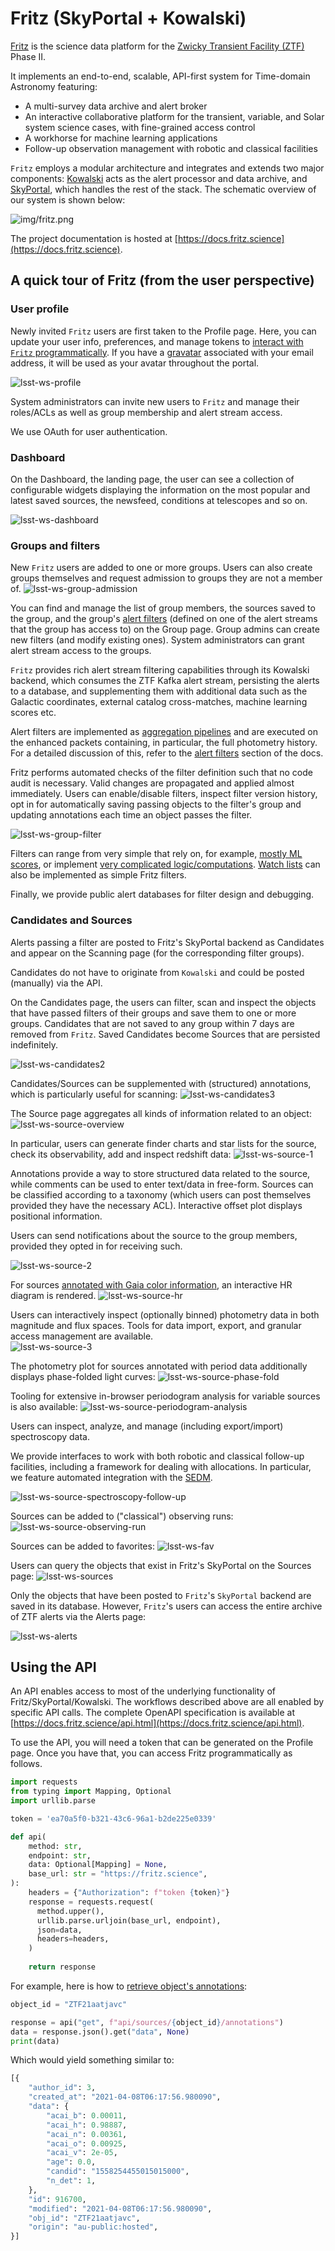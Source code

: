 # Fritz (SkyPortal + Kowalski)

[Fritz](https://github.com/fritz-marshal/fritz) is the science data platform for 
the [Zwicky Transient Facility (ZTF)](https://ztf.caltech.edu) Phase II.

It implements an end-to-end, scalable, API-first system for Time-domain Astronomy featuring:
- A multi-survey data archive and alert broker
- An interactive collaborative platform for the transient, variable, and Solar system science cases, 
  with fine-grained access control
- A workhorse for machine learning applications
- Follow-up observation management with robotic and classical facilities

`Fritz` employs a modular architecture and
integrates and extends two major components: [Kowalski](https://github.com/dmitryduev/kowalski)
acts as the alert processor and data archive, and [SkyPortal](https://github.com/skyportal/skyportal),
which handles the rest of the stack.
The schematic overview of our system is shown below:

![img/fritz.png](https://docs.fritz.science/_images/fritz.jpg)

The project documentation is hosted at [https://docs.fritz.science](https://docs.fritz.science).

## A quick tour of Fritz (from the user perspective)

### User profile

Newly invited `Fritz` users are first taken to the Profile page.
Here, you can update your user info, preferences, and manage tokens to 
[interact with `Fritz` programmatically](https://docs.fritz.science/api.html). 
If you have a [gravatar](https://en.gravatar.com/) associated with your email address, 
it will be used as your avatar throughout the portal.

![lsst-ws-profile](https://user-images.githubusercontent.com/7557205/113780243-cb733600-96e3-11eb-8f9d-3ed5734da11b.gif)

System administrators can invite new users to `Fritz` and manage their roles/ACLs as well as group membership and 
alert stream access.

We use OAuth for user authentication.

### Dashboard

On the Dashboard, the landing page, the user can see a collection of configurable widgets displaying the
information on the most popular and latest saved sources, the newsfeed, conditions at telescopes and so on. 

![lsst-ws-dashboard](https://user-images.githubusercontent.com/7557205/113781577-c0b9a080-96e5-11eb-8f08-5dd59c00cf01.gif)

### Groups and filters

New `Fritz` users are added to one or more groups. 
Users can also create groups themselves and request admission to groups they are not a member of.
![lsst-ws-group-admission](https://user-images.githubusercontent.com/7557205/113792878-d20da780-96fb-11eb-8e5d-359bd0e34807.gif)

You can find and manage the list of group members, the sources saved to
the group, and the group's [alert filters](https://docs.fritz.science/user_guide.html#alert-filters-in-fritz)
(defined on one of the alert streams that the group has access to)
on the Group page. Group admins can create new filters (and modify existing ones).
System administrators can grant alert stream access to the groups.

`Fritz` provides rich alert stream filtering capabilities through its Kowalski backend, 
which consumes the ZTF Kafka alert stream, persisting the alerts to a database, 
and supplementing them with additional data such as the Galactic coordinates, 
external catalog cross-matches, machine learning scores etc.  

Alert filters are implemented as [aggregation pipelines](https://docs.mongodb.com/manual/core/aggregation-pipeline/) 
and are executed on the enhanced packets containing, in particular, the full photometry history. 
For a detailed discussion of this, refer to
the [alert filters](https://docs.fritz.science/user_guide.html#alert-filters-in-fritz) section of the docs.

Fritz performs automated checks of the filter definition such that no code audit is necessary. Valid changes are propagated
and applied almost immediately. Users can enable/disable filters, inspect filter version history, opt in for 
automatically saving passing objects to the filter's group and updating annotations each time an object passes the filter.

![lsst-ws-group-filter](https://user-images.githubusercontent.com/7557205/113790766-fe72f500-96f6-11eb-9c9a-7a7fc1ce8278.gif)

Filters can range from very simple that rely on, for example, 
[mostly ML scores](https://docs.fritz.science/user_guide.html#acai-hosted-filter), 
or implement [very complicated logic/computations](https://docs.fritz.science/user_guide.html#bts-rcf-program-full-filter). 
[Watch lists](https://docs.fritz.science/user_guide.html#watch-lists) can also be implemented as simple Fritz filters. 

Finally, we provide public alert databases for filter design and debugging.

### Candidates and Sources

Alerts passing a filter are posted to Fritz's SkyPortal backend as Candidates 
and appear on the Scanning page (for the corresponding filter groups).

Candidates do not have to originate from `Kowalski` and could be posted (manually) via the API. 

On the Candidates page, the users can filter, scan and inspect the objects that have passed filters of their groups
and save them to one or more groups. Candidates that are not saved to any group within 7 days are removed from `Fritz`.
Saved Candidates become Sources that are persisted indefinitely.

![lsst-ws-candidates2](https://user-images.githubusercontent.com/7557205/113795061-d8525280-9700-11eb-9ab0-69c599554ca5.gif)

Candidates/Sources can be supplemented with (structured) annotations, which is particularly useful for scanning:
![lsst-ws-candidates3](https://user-images.githubusercontent.com/7557205/113927408-4ac73f00-97a2-11eb-9a30-e2fc3c3c5e66.gif)

The Source page aggregates all kinds of information related to an object:
![lsst-ws-source-overview](https://user-images.githubusercontent.com/7557205/113828809-a7424400-9739-11eb-86b6-5eb525d32c82.gif)

In particular, users can generate finder charts and star lists for the source, check its observability, 
add and inspect redshift data:
![lsst-ws-source-1](https://user-images.githubusercontent.com/7557205/113828984-d658b580-9739-11eb-9272-d6e15928f894.gif)

Annotations provide a way to store structured data related to the source, 
while comments can be used to enter text/data in free-form. Sources can be classified according to a taxonomy 
(which users can post themselves provided they have the necessary ACL). 
Interactive offset plot displays positional information. 

Users can send notifications about the source to the group members, provided they opted in for receiving such.

![lsst-ws-source-2](https://user-images.githubusercontent.com/7557205/113928363-89a9c480-97a3-11eb-86d0-713b7c3ceee9.gif)

For sources [annotated with Gaia color information](https://skyportal.io/docs/advanced_usage.html?highlight=gaia), an 
interactive HR diagram is rendered.
![lsst-ws-source-hr](https://user-images.githubusercontent.com/7557205/113984246-bab7e280-97ff-11eb-9c64-472af5864d64.gif)

Users can interactively inspect (optionally binned) photometry data in both magnitude and flux spaces.
Tools for data import, export, and granular access management are available.   
![lsst-ws-source-3](https://user-images.githubusercontent.com/7557205/113929129-882ccc00-97a4-11eb-86fb-e40fd7bb34ea.gif)

The photometry plot for sources annotated with period data additionally displays phase-folded light curves:
![lsst-ws-source-phase-fold](https://user-images.githubusercontent.com/7557205/113984100-922fe880-97ff-11eb-92e3-47a78aab0595.gif)

Tooling for extensive in-browser periodogram analysis for variable sources is also available:
![lsst-ws-source-periodogram-analysis](https://user-images.githubusercontent.com/7557205/113931157-00948c80-97a7-11eb-9125-1f7f9887718e.gif)

Users can inspect, analyze, and manage (including export/import) spectroscopy data.

We provide interfaces to work with both robotic and classical follow-up facilities, including 
a framework for dealing with allocations. 
In particular, we feature automated integration with the [SEDM](https://sites.astro.caltech.edu/sedm/). 

![lsst-ws-source-spectroscopy-follow-up](https://user-images.githubusercontent.com/7557205/113935794-ced1f480-97ab-11eb-8c48-ea60fb3aee03.gif)

Sources can be added to ("classical") observing runs:
![lsst-ws-source-observing-run](https://user-images.githubusercontent.com/7557205/113935874-ea3cff80-97ab-11eb-8705-7858febbe6d1.gif)

Sources can be added to favorites:
![lsst-ws-fav](https://user-images.githubusercontent.com/7557205/113828656-824dd100-9739-11eb-8291-2c7b779889a3.gif)

Users can query the objects that exist in Fritz's SkyPortal on the Sources page:
![lsst-ws-sources](https://user-images.githubusercontent.com/7557205/113937545-2bceaa00-97ae-11eb-9e66-1fe19aa79a62.gif)

Only the objects that have been posted to `Fritz`'s `SkyPortal` backend are saved in its database.
However, `Fritz`'s users can access the entire archive of ZTF alerts via the Alerts page:

![lsst-ws-alerts](https://user-images.githubusercontent.com/7557205/113936965-5d934100-97ad-11eb-9942-04c24bc6a2e0.gif)


## Using the API

An API enables access to most of the underlying functionality of Fritz/SkyPortal/Kowalski. 
The workflows described above are all enabled by specific API calls.
The complete OpenAPI specification is available at [https://docs.fritz.science/api.html](https://docs.fritz.science/api.html).

To use the API, you will need a token that can be generated on the Profile page. Once you have that, you can
access Fritz programmatically as follows.

```python
import requests
from typing import Mapping, Optional
import urllib.parse

token = 'ea70a5f0-b321-43c6-96a1-b2de225e0339'

def api(
    method: str, 
    endpoint: str, 
    data: Optional[Mapping] = None, 
    base_url: str = "https://fritz.science",
):
    headers = {"Authorization": f"token {token}"}
    response = requests.request(
      method.upper(), 
      urllib.parse.urljoin(base_url, endpoint), 
      json=data, 
      headers=headers,
    )
    
    return response
```

For example, here is how to
[retrieve object's annotations](https://docs.fritz.science/api.html#tag/sources/paths/~1api~1sources~1obj_id~1annotations/get):

```python
object_id = "ZTF21aatjavc"

response = api("get", f"api/sources/{object_id}/annotations")
data = response.json().get("data", None)
print(data)
```

Which would yield something similar to: 

```python
[{
    "author_id": 3,
    "created_at": "2021-04-08T06:17:56.980090",
    "data": {
        "acai_b": 0.00011,
        "acai_h": 0.98887,
        "acai_n": 0.00361,
        "acai_o": 0.00925,
        "acai_v": 2e-05,
        "age": 0.0,
        "candid": "1558254455015015000",
        "n_det": 1,
    },
    "id": 916700,
    "modified": "2021-04-08T06:17:56.980090",
    "obj_id": "ZTF21aatjavc",
    "origin": "au-public:hosted",
}]
```
